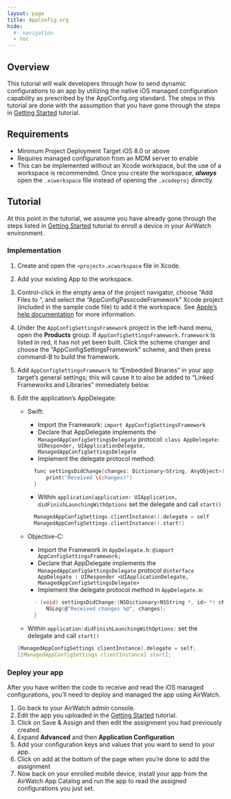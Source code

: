 ```yaml
---
layout: page
title: AppConfig.org
hide:
  #- navigation
  - toc
---
```


## Overview

This tutorial will walk developers through how to send dynamic configurations to an app by utilizing the native iOS managed configuration capability as prescribed by the AppConfig.org standard. The steps in this tutorial are done with the assumption that you have gone through the steps in [Getting Started](../getting-started.md) tutorial.

## Requirements

- Minimum Project Deployment Target iOS 8.0 or above
- Requires managed configuration from an MDM server to enable
- This can be implemented without an Xcode workspace, but the use of a workspace is recommended. Once you create the workspace, ***always*** open the `.xcworkspace` file instead of opening the `.xcodeproj` directly.

## Tutorial

At this point in the tutorial, we assume you have already gone through the steps listed in [Getting Started](../getting-started.md) tutorial to enroll a device in your AirWatch environment.

### Implementation

1. Create and open the `<project>.xcworkspace` file in Xcode.
2. Add your existing App to the workspace.
3. Control-click in the empty area of the project navigator, choose “Add Files to “, and select the “AppConfigPasscodeFramework” Xcode project (included in the sample code file) to add it the workspace. See [Apple’s help documentation](https://developer.apple.com/library/ios/recipes/xcode_help-structure_navigator/articles/Adding_an_Existing_Project_to_a_Workspace.html) for more information.
4. Under the `AppConfigSettingsFramework` project in the left-hand menu, open the **Products** group. If `AppConfigSettingsFramework.framework` is listed in red, it has not yet been built. Click the scheme changer and choose the “AppConfigSettingsFramework” scheme, and then press command-B to build the framework.
5. Add `AppConfigSettingsFramework` to “Embedded Binaries” in your app target’s general settings; this will cause it to also be added to “Linked Frameworks and Libraries” immediately below.
6. Edit the application’s AppDelegate:
   - Swift:
     - Import the Framework:
        `import AppConfigSettingsFramework`
     - Declare that AppDelegate implements the `ManagedAppConfigSettingsDelegate` protocol:
        `class AppDelegate: UIResponder, UIApplicationDelegate, ManagedAppConfigSettingsDelegate`
     - Implement the delegate protocol method:

      ```C
        func settingsDidChange(changes: Dictionary<String, AnyObject>) {
            print("Received \(changes)")
        }
      ```

     - Within `application(application: UIApplication, didFinishLaunchingWithOptions` set the delegate and call `start()`

      ```C
        ManagedAppConfigSettings.clientInstance().delegate = self
        ManagedAppConfigSettings.clientInstance().start()
      ```

   - Objective-C:
     - Import the Framework in `AppDelegate.h`:
     `@import AppConfigSettingsFramework;`
     - Declare that AppDelegate implements the `ManagedAppConfigSettingsDelegate` protocol
     `@interface AppDelegate : UIResponder <UIApplicationDelegate, ManagedAppConfigSettingsDelegate>`
     - Implement the delegate protocol method in `AppDelegate.m`:

      ```C
        - (void) settingsDidChange:(NSDictionary<NSString *, id> *) changes {
            NSLog(@"Received changes %@", changes);
        }
      ```

   - Within `application:didFinishLaunchingWithOptions:` set the delegate and call `start()`

    ```C
    [ManagedAppConfigSettings clientInstance].delegate = self;
    [[ManagedAppConfigSettings clientInstance] start];
    ```

### Deploy your app

After you have written the code to receive and read the iOS managed configurations, you’ll need to deploy and managed the app using AirWatch.

1. Go back to your AirWatch admin console.
2. Edit the app you uploaded in the [Getting Started](../getting-started.md) tutorial.
3. Click on Save & Assign and then edit the assignment you had previously created.
4. Expand **Advanced** and then **Application Configuration**
5. Add your configuration keys and values that you want to send to your app.
6. Click on add at the bottom of the page when you’re done to add the assignment
7. Now back on your enrolled mobile device, install your app from the AirWatch App Catalog and run the app to read the assigned configurations you just set.
